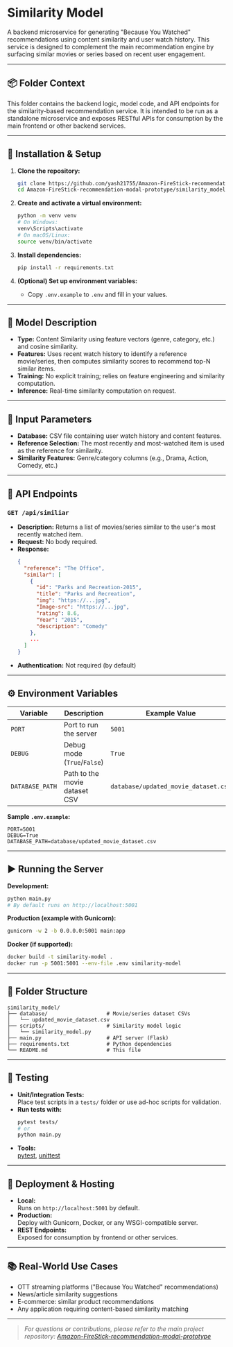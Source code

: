 # Similarity Model

A backend microservice for generating "Because You Watched" recommendations using content similarity and user watch history. This service is designed to complement the main recommendation engine by surfacing similar movies or series based on recent user engagement.

---

## 📦 Folder Context

This folder contains the backend logic, model code, and API endpoints for the similarity-based recommendation service. It is intended to be run as a standalone microservice and exposes RESTful APIs for consumption by the main frontend or other backend services.

---

## 🚀 Installation & Setup

1. **Clone the repository:**
   ```bash
   git clone https://github.com/yash21755/Amazon-FireStick-recommendation-modal-prototype.git
   cd Amazon-FireStick-recommendation-modal-prototype/similarity_model
   ```

2. **Create and activate a virtual environment:**
   ```bash
   python -m venv venv
   # On Windows:
   venv\Scripts\activate
   # On macOS/Linux:
   source venv/bin/activate
   ```

3. **Install dependencies:**
   ```bash
   pip install -r requirements.txt
   ```

4. **(Optional) Set up environment variables:**
   - Copy `.env.example` to `.env` and fill in your values.

---

## 🧠 Model Description

- **Type:** Content Similarity using feature vectors (genre, category, etc.) and cosine similarity.
- **Features:** Uses recent watch history to identify a reference movie/series, then computes similarity scores to recommend top-N similar items.
- **Training:** No explicit training; relies on feature engineering and similarity computation.
- **Inference:** Real-time similarity computation on request.

---

## 📝 Input Parameters

- **Database:** CSV file containing user watch history and content features.
- **Reference Selection:** The most recently and most-watched item is used as the reference for similarity.
- **Similarity Features:** Genre/category columns (e.g., Drama, Action, Comedy, etc.)

---

## 🔗 API Endpoints

### `GET /api/similiar`
- **Description:** Returns a list of movies/series similar to the user's most recently watched item.
- **Request:** No body required.
- **Response:**
  ```json
  {
    "reference": "The Office",
    "similar": [
      {
        "id": "Parks and Recreation-2015",
        "title": "Parks and Recreation",
        "img": "https://...jpg",
        "Image-src": "https://...jpg",
        "rating": 8.6,
        "Year": "2015",
        "description": "Comedy"
      },
      ...
    ]
  }
  ```
- **Authentication:** Not required (by default)

---

## ⚙️ Environment Variables

| Variable      | Description                              | Example Value         |
|---------------|------------------------------------------|----------------------|
| `PORT`        | Port to run the server                   | `5001`               |
| `DEBUG`       | Debug mode (`True`/`False`)              | `True`               |
| `DATABASE_PATH` | Path to the movie dataset CSV          | `database/updated_movie_dataset.csv` |

**Sample `.env.example`:**
```env
PORT=5001
DEBUG=True
DATABASE_PATH=database/updated_movie_dataset.csv
```

---

## ▶️ Running the Server

**Development:**
```bash
python main.py
# By default runs on http://localhost:5001
```

**Production (example with Gunicorn):**
```bash
gunicorn -w 2 -b 0.0.0.0:5001 main:app
```

**Docker (if supported):**
```bash
docker build -t similarity-model .
docker run -p 5001:5001 --env-file .env similarity-model
```

---

## 📁 Folder Structure

```
similarity_model/
├── database/                   # Movie/series dataset CSVs
│   └── updated_movie_dataset.csv
├── scripts/                    # Similarity model logic
│   └── similarity_model.py
├── main.py                     # API server (Flask)
├── requirements.txt            # Python dependencies
└── README.md                   # This file
```

---

## 🧪 Testing

- **Unit/Integration Tests:**  
  Place test scripts in a `tests/` folder or use ad-hoc scripts for validation.
- **Run tests with:**
  ```bash
  pytest tests/
  # or
  python main.py
  ```
- **Tools:**  
  [pytest](https://docs.pytest.org/), [unittest](https://docs.python.org/3/library/unittest.html)

---

## 🚀 Deployment & Hosting

- **Local:**  
  Runs on `http://localhost:5001` by default.
- **Production:**  
  Deploy with Gunicorn, Docker, or any WSGI-compatible server.
- **REST Endpoints:**  
  Exposed for consumption by frontend or other services.

---

## 📚 Real-World Use Cases

- OTT streaming platforms ("Because You Watched" recommendations)
- News/article similarity suggestions
- E-commerce: similar product recommendations
- Any application requiring content-based similarity matching

---

> _For questions or contributions, please refer to the main project repository: [Amazon-FireStick-recommendation-modal-prototype](https://github.com/yash21755/Amazon-FireStick-recommendation-modal-prototype)_
